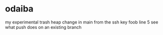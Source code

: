 # odaiba
my experimental trash heap
change in main
from the ssh key
foob line 5
see what push does on an existing branch
